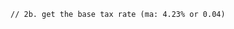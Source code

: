 
<!-- // You're a JS developer, and you've been asked to build a a tax calculation engine
// - if income greater than 200$, ask them to show proof (ask more questions )
// and show the proof in addition to their net income display
// - for everybody else, show just the net income
// - when the income is greater than $200, do the tax calculation but add a $20 deduction from the gross.
// Algorithms: steps to solve this prob 👆🏾
    // 1. get the gross income
// const grossIncome = prompt("What's you gross income?"); -->
<!-- 5% for income up to $50,000
    5.5% for income between $50,001 and $100,000
    6% for income above $100,000 -->
<!-- // 2. check if the income is greater than $200, if yes, ask for proof
    // 3. calculate the tax based on the income bracket
    // 4. display the net income and the proof if income is greater than $200
    // 5. add a $20 deduction from the gross income if income is greater than $200
    // 6. return the net income
    // 7. use a switch statement to determine the tax rate based on the income bracket
    // 8. use a conditional statement to check if the income is greater than $200
    // 9. use a prompt to ask for the proof if the income is greater than $200
    // 10. use a console.log to display the net income and the proof if the income is
    // greater than $200
    // 11. use a console.log to display the net income if the income is less than or
    // equal to $200
    // 12. use a console.log to display the net income with the $20 deduction if the
    // income is greater than $200
    // 13. use a console.log to display the tax rate based on the income bracket
    // 14. use a console.log to display the tax amount based on the income bracket -->    
    // 2b. get the base tax rate (ma: 4.23% or 0.04)